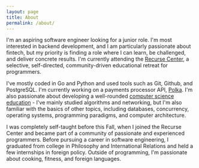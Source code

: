 ```yaml
---
layout: page
title: About
permalink: /about/
---
```


I'm an aspiring software engineer looking for a junior role. I'm most interested in backend development, and I am particularly passionate about fintech, but my priority is finding a role where I can learn, be challenged, and deliver concrete results. I'm currently attending the [Recurse Center](https://www.recurse.com), a selective, self-directed, community-driven educational retreat for programmers.

I've mostly coded in Go and Python and used tools such as Git, Github, and PostgreSQL. I'm currently working on a payments processor API, [Polka](https://www.github.com/IsakJones/polka). I'm also passionate about developing a well-rounded [computer science education](https://www.teachyourselfcs.com) - I've mainly studied algorithms and networking, but I'm also familiar with the basics of other topics, including databases, concurrency, operating systems, programming paradigms, and computer architecture. 

I was completely self-taught before this Fall, when I joined the Recurse Center and became part of a community of passionate and experienced programmers. Before pursuing a career in software engineering, I graduated from college in Philosophy and International Relations and held a few internships in foreign policy. Outside of programming, I'm passionate about cooking, fitness, and foreign languages.